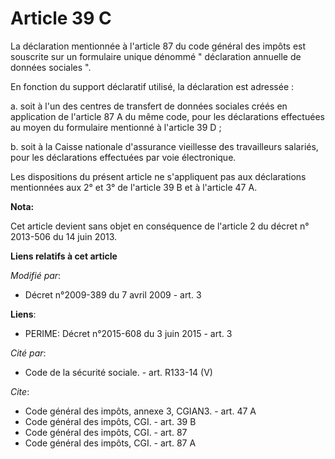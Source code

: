 # Article 39 C

La déclaration mentionnée à l'article 87 du code général des impôts est souscrite sur un formulaire unique dénommé "
déclaration annuelle de données sociales ". 

En fonction du support déclaratif utilisé, la déclaration est adressée : 

a. soit à l'un des centres de transfert de données sociales créés en application de l'article 87 A du même code, pour les
déclarations effectuées au moyen du formulaire mentionné à l'article 39 D ; 

b. soit à la Caisse nationale d'assurance vieillesse des travailleurs salariés, pour les déclarations effectuées par voie
électronique. 

Les dispositions du présent article ne s'appliquent pas aux déclarations mentionnées aux 2° et 3° de l'article 39 B et à
l'article 47 A.

**Nota:**

Cet article devient sans objet en conséquence de l'article 2 du décret n° 2013-506 du 14 juin 2013.

**Liens relatifs à cet article**

_Modifié par_:

  - Décret n°2009-389 du 7 avril 2009 - art. 3

**Liens**:

  - PERIME: Décret n°2015-608 du 3 juin 2015 - art. 3

_Cité par_:

  - Code de la sécurité sociale. - art. R133-14 (V)

_Cite_:

  - Code général des impôts, annexe 3, CGIAN3. - art. 47 A
  - Code général des impôts, CGI. - art. 39 B
  - Code général des impôts, CGI. - art. 87
  - Code général des impôts, CGI. - art. 87 A
